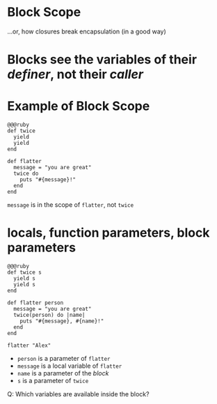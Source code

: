 <!SLIDE subsection>
# Block Scope

...or, how closures break encapsulation (in a good way)

# Blocks see the variables of their *definer*, not their *caller*

# Example of Block Scope

    @@@ruby
    def twice
      yield
      yield
    end

    def flatter
      message = "you are great"
      twice do
        puts "#{message}!"
      end
    end

`message` is in the scope of `flatter`, not `twice`

# locals, function parameters, block parameters

    @@@ruby
    def twice s
      yield s
      yield s
    end

    def flatter person
      message = "you are great"
      twice(person) do |name|
        puts "#{message}, #{name}!"
      end
    end
    
    flatter "Alex"

* `person` is a parameter of `flatter`
* `message` is a local variable of `flatter`
* `name` is a parameter of the *block*
* `s` is a parameter of `twice`

Q: Which variables are available inside the block?


